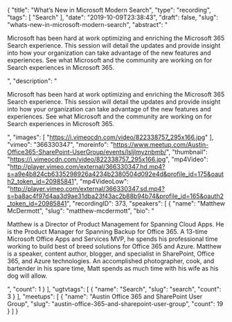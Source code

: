 {
  "title": "What’s New in Microsoft Modern Search",
  "type": "recording",
  "tags": [
    "Search"
  ],
  "date": "2019-10-09T23:38:43",
  "draft": false,
  "slug": "whats-new-in-microsoft-modern-search",
  "abstract": "<p>Microsoft has been hard at work optimizing and enriching the Microsoft 365 Search experience. This session will detail the updates and provide insight into how your organization can take advantage of the new features and experiences. See what Microsoft and the community are working on for Search experiences in Microsoft 365.</p>",
  "description": "<p>Microsoft has been hard at work optimizing and enriching the Microsoft 365 Search experience. This session will detail the updates and provide insight into how your organization can take advantage of the new features and experiences. See what Microsoft and the community are working on for Search experiences in Microsoft 365.</p>",
  "images": [
    "https://i.vimeocdn.com/video/822338757_295x166.jpg"
  ],
  "vimeo": "366330347",
  "moreinfo": "https://www.meetup.com/Austin-Office365-SharePoint-UserGroup/events/lsljlmyznbmb/",
  "thumbnail": "https://i.vimeocdn.com/video/822338757_295x166.jpg",
  "mp4Video": "http://player.vimeo.com/external/366330347.hd.mp4?s=a9e4b824cb6335298926a4234b2380504d092e4d&profile_id=175&oauth2_token_id=20985841",
  "mp4VideoLow": "http://player.vimeo.com/external/366330347.sd.mp4?s=ba8ac4f97d4aa3d9ae31dba23f43ac2b88b94b74&profile_id=165&oauth2_token_id=20985841",
  "recordingID": 373,
  "speakers": [
    {
      "name": "Matthew McDermott",
      "slug": "matthew-mcdermott",
      "bio": "<p>Matthew is a Director of Product Management for Spanning Cloud Apps. He is the Product Manager for Spanning Backup for Office 365. A 13-time Microsoft Office Apps and Services MVP, he spends his professional time working to build best of breed solutions for Office 365 and Azure. Matthew is a speaker, content author, blogger, and specialist in SharePoint, Office 365, and Azure technologies. An accomplished photographer, cook, and bartender in his spare time, Matt spends as much time with his wife as his dog will allow.</p>",
      "count": 1
    }
  ],
  "ugtvtags": [
    {
      "name": "Search",
      "slug": "search",
      "count": 3
    }
  ],
  "meetups": [
    {
      "name": "Austin Office 365 and SharePoint User Group",
      "slug": "austin-office-365-and-sharepoint-user-group",
      "count": 19
    }
  ]
}